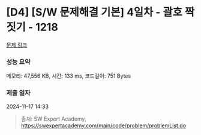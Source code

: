 # [D4] [S/W 문제해결 기본] 4일차 - 괄호 짝짓기 - 1218 

[문제 링크](https://swexpertacademy.com/main/code/problem/problemDetail.do?contestProbId=AV14eWb6AAkCFAYD) 

### 성능 요약

메모리: 47,556 KB, 시간: 133 ms, 코드길이: 751 Bytes

### 제출 일자

2024-11-17 14:33



> 출처: SW Expert Academy, https://swexpertacademy.com/main/code/problem/problemList.do